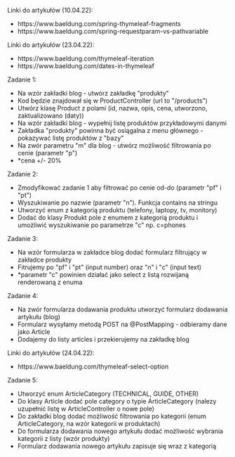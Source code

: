 Linki do artykułów (10.04.22):
<ul>
<li>https://www.baeldung.com/spring-thymeleaf-fragments</li>
<li>https://www.baeldung.com/spring-requestparam-vs-pathvariable</li>
</ul>
Linki do artykułów (23.04.22):
<ul>
<li>https://www.baeldung.com/thymeleaf-iteration</li>
<li>https://www.baeldung.com/dates-in-thymeleaf</li>
</ul>
Zadanie 1:
<ul>
<li>Na wzór zakładki blog - utwórz zakładkę "produkty"</li>
<li>Kod będzie znajdował się w ProductController (url to "/products")</li>
<li>Utwórz klasę Product z polami (id, nazwa, opis, cena, utworzono, zaktualizowano (daty))</li>
<li>Na wzór zakładki blog - wypełnij listę produktów przykładowymi danymi</li>
<li>Zakładka "produkty" powinna być osiągalna z menu głównego - pokazywać listę produktów z "bazy"</li>
<li>Na zwór parametru "m" dla blog - utwórz możliwość filtrowania po cenie (parametr "p")</li>
<li>*cena +/- 20%</li>
</ul>
Zadanie 2:
<ul>
<li>Zmodyfikować zadanie 1 aby filtrować po cenie od-do (parametr "pf" i "pt")</li>
<li>Wyszukiwanie po nazwie (parametr "n"). Funkcja contains na stringu</li>
<li>Utworzyć enum z kategorią produktu (telefony, laptopy, tv, monitory)</li>
<li>Dodać do klasy Produkt pole z enumem z kategorią produktu i umożliwić wyszukiwanie po parametrze "c" np. c=phones</li>
</ul>
Zadanie 3:
<ul>
<li>Na wzór formularza w zakładce blog dodać formularz filtrujący w zakładce produkty</li>
<li>Fitrujemy po "pf" i "pt" (input number) oraz "n" i "c" (input text)</li>
<li>*parametr "c" powinien działać jako select z listą rozwijaną renderowaną z enuma</li>
</ul>
Zadanie 4:
<ul>
<li>Na zwór formularza dodawania produktu utworzyć formularz dodawania artykułu (blog)</li>
<li>Formularz wysyłamy metodą POST na @PostMapping - odbieramy dane jako Article</li>
<li>Dodajemy do listy articles i przekierujemy na zakładkę blog</li>
</ul>
Linki do artykułów (24.04.22):
<ul>
<li>https://www.baeldung.com/thymeleaf-select-option</li>
</ul>
Zadanie 5:
<ul>
<li>Utworzyć enum ArticleCategory (TECHNICAL, GUIDE, OTHER)</li>
<li>Do klasy Article dodać pole category o typie ArticleCategory (nalezy uzupełnić listę w ArticleController o nowe pole)</li>
<li>Do zakładki blog dodać możliwość filtrowania po kategorii (enum ArticleCategory, na wzór kategorii w produktach)</li>
<li>Do formularza dodawania nowego artykułu dodać możliwość wybrania kategorii z listy (wzór produkty)</li>
<li>Formularz dodawania nowego artykułu zapisuje się wraz z kategorią</li>
</ul>
